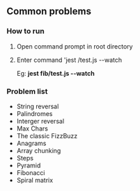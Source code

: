 ## Common problems

### How to run

1. Open command prompt in root directory
2. Enter command 'jest <folder>/test.js --watch
  
      Eg: **jest fib/test.js --watch**

### Problem list

- String reversal
- Palindromes
- Interger reversal
- Max Chars
- The classic FizzBuzz
- Anagrams
- Array chunking
- Steps
- Pyramid
- Fibonacci
- Spiral matrix
